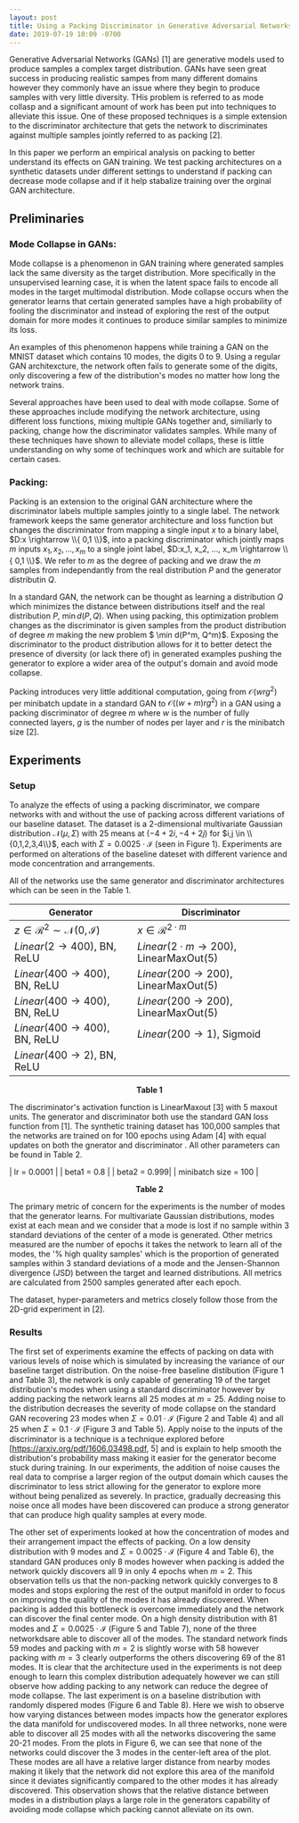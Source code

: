 ```yaml
---
layout: post
title: Using a Packing Discriminator in Generative Adversarial Networks
date: 2019-07-19 10:09 -0700
---
```


<style>
td {
  font-size: 18px
}
</style>

Generative Adversarial Networks (GANs) [1] are generative models used to produce samples a complex target distribution. GANs have seen great success in producing realistic sampes from many different domains however they commonly have an issue where they begin to produce samples with very little diversity. THis problem is referred to as mode collasp and a significant amount of work has been put into techniques to alleviate this issue. One of these proposed techniques is a simple extension to the discriminator architecture that gets the network to discriminates against multiple samples jointly referred to as packing [2].

In this paper we perform an empirical analysis on packing to better understand its effects on GAN training. We test packing architectures on a synthetic datasets under different settings to understand if packing can decrease mode collapse and if it help stabalize training over the orginal GAN architecture. 

## Preliminaries
### Mode Collapse in GANs:

Mode collapse is a phenomenon in GAN training where generated samples lack the same diversity as the target distribution. More specifically in the unsupervised learning case, it is when the latent space fails to encode all modes in the target multimodal distribution. Mode collapse occurs when the generator learns that certain generated samples have a high probability of fooling the discriminator and instead of exploring the rest of the output domain for more modes it continues to produce similar samples to minimize its loss.

An examples of this phenomenon happens while training a GAN on the MNIST dataset which contains 10 modes, the digits 0 to 9. Using a regular GAN architexcture, the network often fails to generate some of the digits, only discovering a few of the distribution's modes no matter how long the network trains.

Several approaches have been used to deal with mode collapse. Some of these approaches include modifying the network architecture, using different loss functions, mixing multiple GANs together and, similiarly to packing, change how the discriminator validates samples. While many of these techniques have shown to alleviate model collaps, these is little understanding on why some of techinques work and which are suitable for certain cases.

### Packing:

Packing is an extension to the original GAN architecture where the discriminator labels multiple samples jointly to a single label. The network framework keeps the same generator architecture and loss function but changes the discriminator from mapping a single input $x$ to a binary label, $D:x \rightarrow \\{ 0,1 \\}$, into a packing discriminator which jointly maps $m$ inputs  $x_1, x_2, ..., x_m$ to a single joint label, $D:x_1, x_2, ..., x_m \rightarrow \\{ 0,1 \\}$. We refer to $m$ as the degree of packing and we draw the $m$ samples from independantly from the real distribution $P$ and the generator distributin $Q$.

In a standard GAN, the network can be thought as learning a distribution $Q$ which minimizes the distance between distributions itself and the real distribution $P$, $\min d(P,Q)$. When using packing, this optimization problem changes as the discriminator is given samples from the product distribution of degree $m$ making the new problem $
\min d(P^m, Q^m)$. Exposing the discriminator to the product distribution allows for it to better detect the presence of diversity (or lack there of) in generated examples pushing the generator to explore a wider area of the output's domain and avoid mode collapse.

Packing introduces very little additional computation, going from $\mathcal{O}(wrg^2)$ per minibatch update in a standard GAN to $\mathcal{O}((w+m)rg^2)$ in a GAN using a packing discriminator of degree $m$ where $w$ is the number of fully connected layers, $g$ is the number of nodes per layer and $r$ is the minibatch size [2].

## Experiments
### Setup

To analyze the effects of using a packing discriminator, we compare networks with and without the use of packing across different variations of our baseline dataset. The dataset is a 2-dimensional multivariate Gaussian distribution $\mathcal{N}(\mu, \Sigma)$ with 25 means at $(-4+2i, -4+2j)$ for $i,j \in \\{0,1,2,3,4\\}$, each with $\Sigma=0.0025 \cdot \mathcal{I}$ (seen in Figure 1). Experiments are performed on alterations of the baseline dateset with different varience and mode concentration and arrangements.

All of the networks use the same generator and discriminator architectures which can be seen in the Table 1.

| Generator | Discriminator |
|-----------|---------------|
| $z \in \mathcal{R}^{2} \sim \mathcal{N}(0, \mathcal{I})$ | $x \in \mathcal{R}^{2 \cdot m}$|
| $Linear(2 \rightarrow 400)$, BN, ReLU | $Linear(2 \cdot m \rightarrow 200)$, LinearMaxOut(5) |
| $Linear(400 \rightarrow 400)$, BN, ReLU | $Linear(200 \rightarrow 200)$, LinearMaxOut(5)|
| $Linear(400 \rightarrow 400)$, BN, ReLU | $Linear(200 \rightarrow 200)$, LinearMaxOut(5)|
| $Linear(400 \rightarrow 400)$, BN, ReLU | $Linear(200 \rightarrow 1)$, Sigmoid |
| $Linear(400 \rightarrow 2)$, BN, ReLU | |

<p align="center"> <b>Table 1</b></p>

The discriminator's activation function is  LinearMaxout [3] with 5 maxout units. The generator and discriminator both use the standard GAN loss function from [1]. The synthetic training dataset has 100,000 samples that the networks are trained on for 100 epochs using Adam [4] with equal updates on both the gnerator and discriminator . All other parameters can be found in Table 2.

| lr = 0.0001 |
| beta1 = 0.8 |
| beta2 = 0.999|
| minibatch size = 100 |

<p align="center"> <b>Table 2</b></p>

The primary metric of concern for the experiments is the number of modes that the generator learns. For multivariate Gaussian distributions, modes exist at each mean and we consider that a mode is lost if no sample within 3 standard deviations of the center of a mode is generated. Other metrics measured are the number of epochs it takes the network to learn all of the modes, the '% high quality samples' which is the proportion of generated samples within 3 standard deviations of a mode and the Jensen-Shannon divergence (JSD) between the target and learned distributions. All metrics are calculated from 2500 samples generated after each epoch.

The dataset, hyper-parameters and metrics closely follow those from the 2D-grid experiment in [2].

### Results

The first set of experiments examine the effects of packing on data with various levels of noise which is simulated by increasing the variance of our baseline target distribution. On the noise-free baseline distibution (Figure 1 and Table 3), the network is only capable of generating 19 of the target distribution's modes when using a standard discriminator however by adding packing the network learns all 25 modes at $m=25$. Adding noise to the distribution decreases the severity of mode collapse on the standard GAN recovering 23 modes when $\Sigma=0.01 \cdot \mathcal{I}$ (Figure 2 and Table 4) and all 25 when $\Sigma=0.1 \cdot \mathcal{I}$ (Figure 3 and Table 5). Apply noise to the inputs of the discriminator is a technique is a technique explored before [https://arxiv.org/pdf/1606.03498.pdf, 5] and is explain to help smooth the distribution's probability mass making it easier for the generator become stuck during training. In our experiments, the addition of noise causes the real data to comprise a larger region of the output domain which causes the discriminator to less strict allowing for the generator to explore more without being penalized as severely. In practice, gradually decreasing this noise once all modes have been discovered can produce a strong generator that can produce high quality samples at every mode.

The other set of experiments looked at how the concentration of modes and their arrangement impact the effects of packing. On a low density distribution with 9 modes and $\Sigma = 0.0025 \cdot \mathcal{I}$ (Figure 4 and Table 6), the standard GAN produces only 8 modes however when packing is added the network quickly discovers all 9 in only 4 epochs when $m=2$. This observation tells us that the non-packing network quickly converges to 8 modes and stops exploring the rest of the output manifold in order to focus on improving the quality of the modes it has already discovered. When packing is added this bottleneck is overcome immediately and the network can discover the final center mode. On a high density distribution with 81 modes and $\Sigma = 0.0025 \cdot \mathcal{I}$ (Figure 5 and Table 7), none of the three networkdsare able to discover all of the modes. The standard network finds 59 modes and packing with $m=2$ is slightly worse with 58 however packing with $m=3$ clearly outperforms the others discovering 69 of the 81 modes. It is clear that the architecture used in the experiments is not deep enough to learn this complex distribution adequately however we can still observe how adding packing to any network can reduce the degree of mode collapse. The last experiment is on a baseline distribution with randomly dispered modes (Figure 6 and Table 8). Here we wish to observe how varying distances between modes impacts how the generator explores the data manifold for undiscovered modes. In all three networks, none were able to discover all 25 modes with all the networks discovering the same 20-21 modes. From the plots in Figure 6, we can see that none of the networks could discover the 3 modes in the center-left area of the plot. These modes are all have a relative larger distance from nearby modes making it likely that the network did not explore this area of the manifold since it deviates significantly compared to the other modes it has already discovered. This observation shows that the relative distance between modes in a distribution plays a large role in the generators capability of avoiding mode collapse which packing cannot alleviate on its own.
